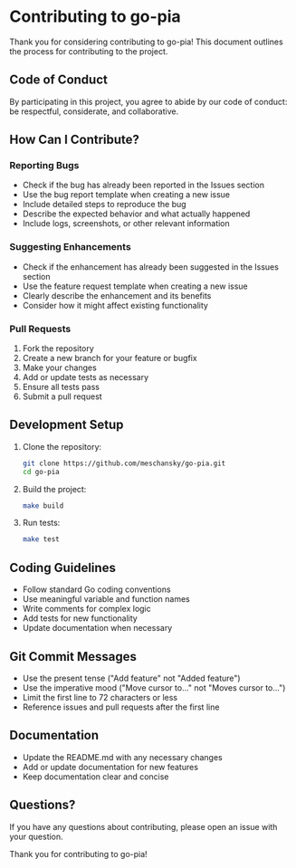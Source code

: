 # Contributing to go-pia

Thank you for considering contributing to go-pia! This document outlines the process for contributing to the project.

## Code of Conduct

By participating in this project, you agree to abide by our code of conduct: be respectful, considerate, and collaborative.

## How Can I Contribute?

### Reporting Bugs

- Check if the bug has already been reported in the Issues section
- Use the bug report template when creating a new issue
- Include detailed steps to reproduce the bug
- Describe the expected behavior and what actually happened
- Include logs, screenshots, or other relevant information

### Suggesting Enhancements

- Check if the enhancement has already been suggested in the Issues section
- Use the feature request template when creating a new issue
- Clearly describe the enhancement and its benefits
- Consider how it might affect existing functionality

### Pull Requests

1. Fork the repository
2. Create a new branch for your feature or bugfix
3. Make your changes
4. Add or update tests as necessary
5. Ensure all tests pass
6. Submit a pull request

## Development Setup

1. Clone the repository:
   ```bash
   git clone https://github.com/meschansky/go-pia.git
   cd go-pia
   ```

2. Build the project:
   ```bash
   make build
   ```

3. Run tests:
   ```bash
   make test
   ```

## Coding Guidelines

- Follow standard Go coding conventions
- Use meaningful variable and function names
- Write comments for complex logic
- Add tests for new functionality
- Update documentation when necessary

## Git Commit Messages

- Use the present tense ("Add feature" not "Added feature")
- Use the imperative mood ("Move cursor to..." not "Moves cursor to...")
- Limit the first line to 72 characters or less
- Reference issues and pull requests after the first line

## Documentation

- Update the README.md with any necessary changes
- Add or update documentation for new features
- Keep documentation clear and concise

## Questions?

If you have any questions about contributing, please open an issue with your question.

Thank you for contributing to go-pia!
